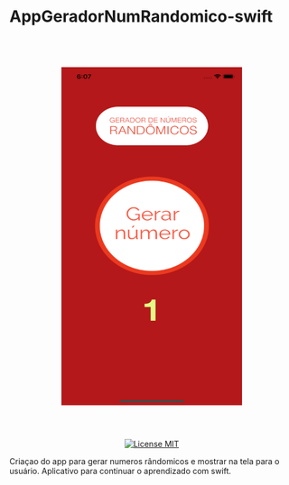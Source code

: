 # AppGeradorNumRandomico-swift
<h1 align="center">
<br>
  <img src="https://github.com/lucasleonardofr/AppGeradorNumRandomico-swift/blob/main/Gerador%20de%20numeros/img/printSimulatorApp.png" width="320" height="600" >
<br>
<br>
</h1>
<p align="center">
  <a href="https://opensource.org/licenses/MIT">
    <img src="https://img.shields.io/badge/License-MIT-blue.svg" alt="License MIT">
  </a>
</p>
Criaçao do app para gerar numeros rândomicos e mostrar na tela para o usuário. Aplicativo para continuar o aprendizado com swift.
